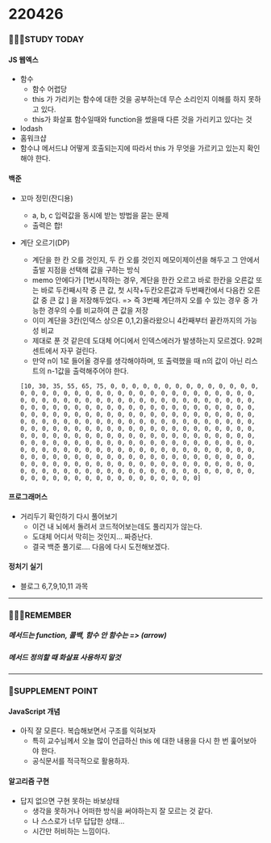 # 220426

### 👨🏼‍🏫STUDY TODAY

#### JS 웹엑스

- 함수
  - 함수 어렵당
  - this 가 가리키는 함수에 대한 것을 공부하는데 무슨 소리인지 이해를 하지 못하고 있다.
  - this가 화살표 함수일때와 function을 썼을때 다른 것을 가리키고 있다는 것
- lodash 
- 홈워크샵
- 함수냐 메서드냐 어떻게 호출되는지에 따라서 this 가 무엇을 가르키고 있는지 확인해야 한다.



#### 백준

- 꼬마 정민(잔디용)
  - a, b, c  입력값을 동시에 받는 방법을 묻는 문제
  - 출력은 합!
  
- 계단 오르기(DP)
  - 계단을 한 칸 오를 것인지, 두 칸 오를 것인지 메모이제이션을 해두고 그 안에서 출발 지점을 선택해 값을 구하는 방식
  - memo 안에다가 [1번시작하는 경우, 계단을 한칸 오르고 바로 한칸을 오른값 또는 바로 두칸째시작 중 큰 값, 첫 시작+두칸오른값과 두번째칸에서 다음칸 오른 값 중 큰 값 ] 을 저장해두었다. => 즉 3번째 계단까지 오를 수 있는 경우 중 가능한 경우의 수를 비교하여 큰 값을 저장
  - 이미 계단을 3칸(인덱스 상으론 0,1,2)올라왔으니 4칸째부터 끝칸까지의 가능성 비교
  - 제대로 푼 것 같은데 도대체 어디에서 인덱스에러가 발생하는지 모르겠다. 92퍼센트에서 자꾸 걸린다.
  - 만약 n이 1로 들어올 경우를 생각해야하며, 또 출력했을 때 n의 값이 아닌 리스트의 n-1값을 출력해주어야 한다. 
  
  ```
  [10, 30, 35, 55, 65, 75, 0, 0, 0, 0, 0, 0, 0, 0, 0, 0, 0, 0, 0, 0, 0, 0, 0, 0, 0, 0, 0, 0, 0, 0, 0, 0, 0, 0, 0, 0, 0, 0, 0, 0, 0, 0, 0, 0, 0, 0, 0, 0, 0, 0, 0, 0, 0, 0, 0, 0, 0, 0, 0, 0, 0, 0, 0, 0, 0, 0, 0, 0, 0, 0, 0, 0, 0, 0, 0, 0, 0, 0, 0, 0, 0, 0, 0, 0, 0, 0, 0, 0, 0, 0, 0, 0, 0, 0, 0, 0, 0, 0, 0, 0, 0, 0, 0, 0, 0, 0, 0, 0, 0, 0, 0, 0, 0, 0, 0, 0, 0, 0, 0, 0, 0, 0, 0, 0, 0, 0, 0, 0, 0, 0, 0, 0, 0, 0, 0, 0, 0, 0, 0, 0, 0, 0, 0, 0, 0, 0, 0, 0, 0, 0, 0, 0, 0, 0, 0, 0, 0, 0, 0, 0, 0, 0, 0, 0, 0, 0, 0, 0, 0, 0, 0, 0, 0, 0, 0, 0, 0, 0, 0, 0, 0, 0, 0, 0, 0, 0, 0, 0, 0, 0, 0, 0, 0, 0, 0, 0, 0, 0, 0, 0, 0, 0, 0, 0, 0, 0, 0, 0, 0, 0, 0, 0, 0, 0, 0, 0, 0, 0, 0, 0, 0, 0, 0, 0, 0, 0, 0, 0, 0, 0, 0, 0, 0, 0, 0, 0, 0, 0, 0, 0, 0, 0, 0, 0, 0, 0, 0, 0, 0, 0, 0, 0, 0, 0, 0, 0, 0, 0, 0, 0, 0, 0, 0, 0, 0, 0, 0, 0, 0, 0, 0, 0, 0, 0, 0, 0, 0, 0, 0, 0, 0, 0, 0, 0, 0, 0, 0, 0, 0, 0, 0, 0, 0, 0, 0, 0, 0, 0, 0, 0, 0]
  ```
  
  

#### 프로그래머스

- 거리두기 확인하기 다시  풀어보기
  - 이건 내 뇌에서 돌려서 코드적어보는데도 풀리지가 않는다.
  - 도대체 어디서 막히는 것인지... 짜증난다.
  - 결국 백준 풀기로.... 다음에 다시 도전해보겠다.




#### 정처기 실기

- 블로그 6,7,9,10,11 과목



---

### 💆🏼‍♂️REMEMBER

##### 메서드는 function, 콜백, 함수 안 함수는 => (arrow)

##### 메서드 정의할 때 화살표 사용하지 말것

---

### 💫SUPPLEMENT POINT

#### JavaScript 개념

- 아직 잘 모른다. 복습해보면서 구조를 익혀보자
  - 특히 교수님께서 오늘 많이 언급하신 this 에 대한 내용을 다시 한 번 훑어보아야 한다.
  - 공식문서를 적극적으로 활용하자.



#### 알고리즘 구현

- 답지 없으면 구현 못하는 바보상태
  - 생각을 못하거나 어떠한 방식을 써야하는지 잘 모르는 것 같다.
  - 나 스스로가 너무 답답한 상태...
  - 시간만 허비하는 느낌이다.
